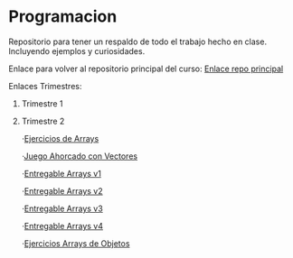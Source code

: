 # Programacion

  Repositorio para tener un respaldo de todo el trabajo hecho en clase. Incluyendo ejemplos y curiosidades.
  
  Enlace para volver al repositorio principal del curso:
  [Enlace repo principal](https://github.com/MateoCarballo/Principal/blob/main/README.md)
  
  
Enlaces Trimestres:

1. Trimestre 1

2. Trimestre 2

    ·[Ejercicios de Arrays](https://github.com/MateoCarballo/Ejercicios-Arrays)
    
    ·[Juego Ahorcado con Vectores](https://github.com/MateoCarballo/AhorcadoConVectores)
    
    ·[Entregable Arrays v1](https://github.com/MateoCarballo/EjercicioEntregableArrays)
    
    ·[Entregable Arrays v2](https://github.com/MateoCarballo/EjercicioEntregableArraysV2)
    
    ·[Entregable Arrays v3](https://github.com/MateoCarballo/EjercicioEntregableArraysV3)
    
    ·[Entregable Arrays v4](https://github.com/MateoCarballo/EjercicioEntregablev4)
    
    ·[Ejercicios Arrays de Objetos](https://github.com/MateoCarballo/Ejercicios-Arrays-de-Objetos)
